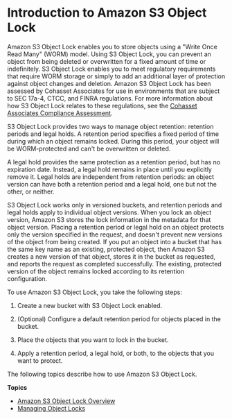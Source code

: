 # Introduction to Amazon S3 Object Lock<a name="object-lock"></a>

Amazon S3 Object Lock enables you to store objects using a "Write Once Read Many" \(WORM\) model\. Using S3 Object Lock, you can prevent an object from being deleted or overwritten for a fixed amount of time or indefinitely\. S3 Object Lock enables you to meet regulatory requirements that require WORM storage or simply to add an additional layer of protection against object changes and deletion\. Amazon S3 Object Lock has been assessed by Cohasset Associates for use in environments that are subject to SEC 17a\-4, CTCC, and FINRA regulations\. For more information about how S3 Object Lock relates to these regulations, see the [Cohasset Associates Compliance Assessment](https://d1.awsstatic.com/r2018/b/S3-Object-Lock/Amazon-S3-Compliance-Assessment.pdf)\.

S3 Object Lock provides two ways to manage object retention: retention periods and legal holds\. A retention period specifies a fixed period of time during which an object remains locked\. During this period, your object will be WORM\-protected and can't be overwritten or deleted\.

A legal hold provides the same protection as a retention period, but has no expiration date\. Instead, a legal hold remains in place until you explicitly remove it\. Legal holds are independent from retention periods: an object version can have both a retention period and a legal hold, one but not the other, or neither\.

S3 Object Lock works only in versioned buckets, and retention periods and legal holds apply to individual object versions\. When you lock an object version, Amazon S3 stores the lock information in the metadata for that object version\. Placing a retention period or legal hold on an object protects only the version specified in the request, and doesn't prevent new versions of the object from being created\. If you put an object into a bucket that has the same key name as an existing, protected object, then Amazon S3 creates a new version of that object, stores it in the bucket as requested, and reports the request as completed successfully\. The existing, protected version of the object remains locked according to its retention configuration\.

To use Amazon S3 Object Lock, you take the following steps:

1. Create a new bucket with S3 Object Lock enabled\.

1. \(Optional\) Configure a default retention period for objects placed in the bucket\.

1. Place the objects that you want to lock in the bucket\.

1. Apply a retention period, a legal hold, or both, to the objects that you want to protect\.

The following topics describe how to use Amazon S3 Object Lock\.

**Topics**
+ [Amazon S3 Object Lock Overview](object-lock-overview.md)
+ [Managing Object Locks](object-lock-managing.md)